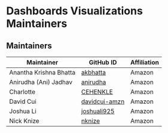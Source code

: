 # Dashboards Visualizations Maintainers

## Maintainers
| Maintainer             | GitHub ID                                         | Affiliation |
|------------------------|---------------------------------------------------|-------------|
| Anantha Krishna Bhatta | [akbhatta](https://github.com/akbhatta)           | Amazon      |
| Anirudha (Ani) Jadhav  | [anirudha](https://github.com/anirudha)           | Amazon      |
| Charlotte              | [CEHENKLE](https://github.com/CEHENKLE)           | Amazon      |
| David Cui              | [davidcui-amzn](https://github.com/davidcui-amzn) | Amazon      |
| Joshua Li              | [joshuali925](https://github.com/joshuali925)     | Amazon      |
| Nick Knize             | [nknize](https://github.com/nknize)               | Amazon      |
